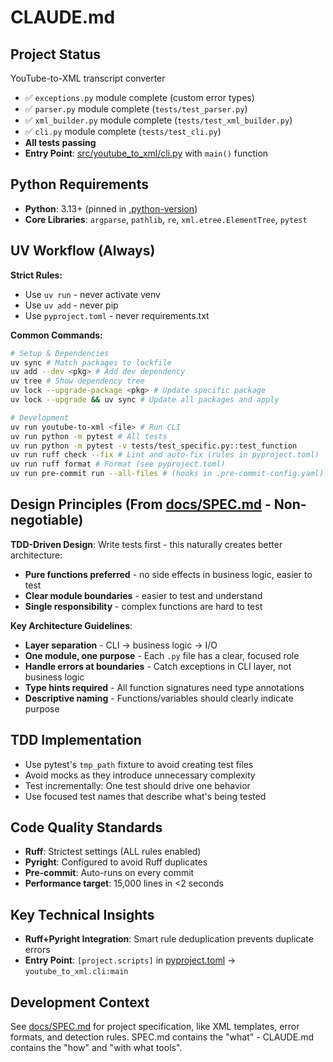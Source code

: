 # CLAUDE.md

## Project Status
YouTube-to-XML transcript converter

- ✅ `exceptions.py` module complete (custom error types)
- ✅ `parser.py` module complete (`tests/test_parser.py`)
- ✅ `xml_builder.py` module complete (`tests/test_xml_builder.py`)
- ✅ `cli.py` module complete (`tests/test_cli.py`)
- **All tests passing**
- **Entry Point**: [src/youtube_to_xml/cli.py](src/youtube_to_xml/cli.py) with `main()` function

## Python Requirements
- **Python**: 3.13+ (pinned in [.python-version](.python-version))
- **Core Libraries**: `argparse`, `pathlib`, `re`, `xml.etree.ElementTree`, `pytest`

## UV Workflow (Always)

**Strict Rules:**
- Use `uv run` - never activate venv
- Use `uv add` - never pip
- Use `pyproject.toml` - never requirements.txt

**Common Commands:**
```bash
# Setup & Dependencies
uv sync # Match packages to lockfile 
uv add --dev <pkg> # Add dev dependency
uv tree # Show dependency tree
uv lock --upgrade-package <pkg> # Update specific package
uv lock --upgrade && uv sync # Update all packages and apply

# Development
uv run youtube-to-xml <file> # Run CLI
uv run python -m pytest # All tests
uv run python -m pytest -v tests/test_specific.py::test_function
uv run ruff check --fix # Lint and auto-fix (rules in pyproject.toml)
uv run ruff format # Format (see pyproject.toml)
uv run pre-commit run --all-files # (hooks in .pre-commit-config.yaml)
```

## Design Principles (From [docs/SPEC.md](docs/SPEC.md) - Non-negotiable)
**TDD-Driven Design**: Write tests first - this naturally creates better architecture:
- **Pure functions preferred** - no side effects in business logic, easier to test
- **Clear module boundaries** - easier to test and understand
- **Single responsibility** - complex functions are hard to test

**Key Architecture Guidelines**:
- **Layer separation** - CLI → business logic → I/O
- **One module, one purpose** - Each `.py` file has a clear, focused role
- **Handle errors at boundaries** - Catch exceptions in CLI layer, not business logic
- **Type hints required** - All function signatures need type annotations
- **Descriptive naming** - Functions/variables should clearly indicate purpose

## TDD Implementation
- Use pytest's `tmp_path` fixture to avoid creating test files
- Avoid mocks as they introduce unnecessary complexity
- Test incrementally: One test should drive one behavior
- Use focused test names that describe what's being tested  

## Code Quality Standards
- **Ruff**: Strictest settings (ALL rules enabled)
- **Pyright**: Configured to avoid Ruff duplicates  
- **Pre-commit**: Auto-runs on every commit
- **Performance target**: 15,000 lines in <2 seconds

## Key Technical Insights
- **Ruff+Pyright Integration**: Smart rule deduplication prevents duplicate errors
- **Entry Point**: `[project.scripts]` in [pyproject.toml](pyproject.toml) → `youtube_to_xml.cli:main`

## Development Context
See [docs/SPEC.md](docs/SPEC.md) for project specification, like XML templates, error formats, and detection rules. SPEC.md contains the "what" - CLAUDE.md contains the "how" and "with what tools".
